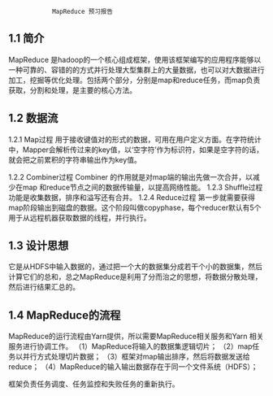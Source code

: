 ﻿                MapReduce 预习报告

1.1 简介
-----

MapReduce 是hadoop的一个核心组成框架，使用该框架编写的应用程序能够以一种可靠的、容错的的方式并行处理大型集群上的大量数据，也可以对大数据进行加工，挖掘等优化处理。包括两个部分，分别是map和reduce任务，而map负责获取，分割和处理，是主要的核心方法。

1.2 数据流
------
1.2.1 Map过程
  用于接收键值对的形式的数据，可用在用户定义方面。在字符统计中，Mapper会解析传过来的key值，以‘空字符’作为标识符，如果是空字符的话，就会把之前累积的字符串输出作为key值。

1.2.2 Combiner过程
  Combiner 的作用就是对map端的输出先做一次合并，以减少在map 和reduce节点之间的数据传输量，以提高网络性能。
1.2.3 Shuffle过程
  功能是收集数据，排序和溢写还有合并。
1.2.4 Reduce过程
  第一步就需要获得map阶段输出到磁盘的数据。这个阶段叫做copyphase，每个reducer默认有5个用于从远程机器获取数据的线程，并行执行。


1.3 设计思想
-------

它是从HDFS中输入数据的，通过把一个大的数据集分成若干个小的数据集，然后计算它们的总和，总之MapReduce是利用了分而治之的思想，将数据分散处理，然后进行结果汇总的。

1.4 MapReduce的流程
----------------

 MapReduce的运行流程由Yarn提供，所以需要MapReduce相关服务和Yarn  相关服务进行协调工作。
 （1）MapReduce将输入的数据集逻辑切片；
 （2）map任务以并行方式处理切片数据；
 （3）框架对map输出排序，然后将数据发送给reduce；
 （4）MapReduce的输入输出数据存在于同一个文件系统（HDFS）；
 
框架负责任务调度、任务监控和失败任务的重新执行。





